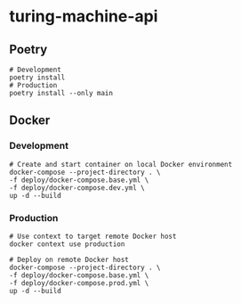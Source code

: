 # turing-machine-api

## Poetry

```shell
# Development
poetry install
# Production
poetry install --only main
```

## Docker

### Development

```shell
# Create and start container on local Docker environment
docker-compose --project-directory . \
-f deploy/docker-compose.base.yml \
-f deploy/docker-compose.dev.yml \
up -d --build   
```

### Production
```shell
# Use context to target remote Docker host
docker context use production

# Deploy on remote Docker host
docker-compose --project-directory . \
-f deploy/docker-compose.base.yml \
-f deploy/docker-compose.prod.yml \
up -d --build    
 
```